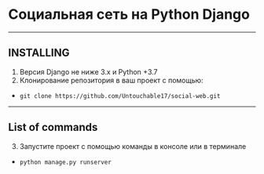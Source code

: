 # Социальная сеть на Python Django 
____
## INSTALLING 

1. Версия Django не ниже 3.x и Python +3.7</br>
2. Клонирование репозитория в ваш проект с помощью:</br>
- `git clone https://github.com/Untouchable17/social-web.git`

____
## List of commands

3. Запустите проект с помощью команды в консоле или в терминале
- `python manage.py runserver`
